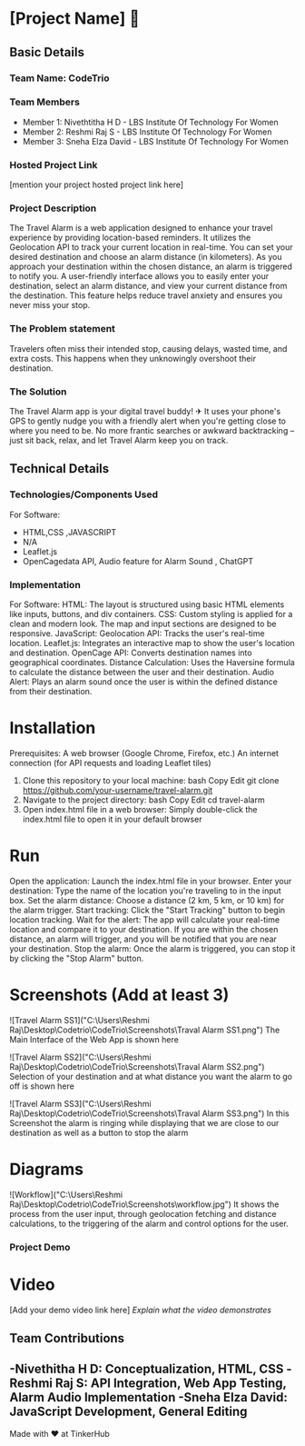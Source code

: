 # [Project Name] 🎯


## Basic Details
### Team Name: CodeTrio


### Team Members
- Member 1: Nivethtitha H D - LBS Institute Of Technology For Women
- Member 2: Reshmi Raj S - LBS Institute Of Technology For Women
- Member 3: Sneha Elza David - LBS Institute Of Technology For Women

### Hosted Project Link
[mention your project hosted project link here]

### Project Description
The Travel Alarm is a web application designed to enhance your travel experience by providing location-based reminders. It utilizes the Geolocation API to track your current location in real-time. You can set your desired destination and choose an alarm distance (in kilometers). As you approach your destination within the chosen distance, an alarm is triggered to notify you. A user-friendly interface allows you to easily enter your destination, select an alarm distance, and view your current distance from the destination. This feature helps reduce travel anxiety and ensures you never miss your stop.

### The Problem statement
Travelers often miss their intended stop, causing delays, wasted time, and extra costs. This happens when they unknowingly overshoot their destination.

### The Solution
The Travel Alarm app is your digital travel buddy! ✈ It uses your phone's GPS to gently nudge you with a friendly alert when you're getting close to where you need to be. No more frantic searches or awkward backtracking – just sit back, relax, and let Travel Alarm keep you on track.

## Technical Details
### Technologies/Components Used
For Software:
- HTML,CSS ,JAVASCRIPT
- N/A 
- Leaflet.js
- OpenCagedata API, Audio feature for Alarm Sound , ChatGPT


### Implementation
For Software:
HTML: The layout is structured using basic HTML elements like inputs, buttons, and div containers.
CSS: Custom styling is applied for a clean and modern look. The map and input sections are designed to be responsive.
JavaScript:
Geolocation API: Tracks the user's real-time location.
Leaflet.js: Integrates an interactive map to show the user's location and destination.
OpenCage API: Converts destination names into geographical coordinates.
Distance Calculation: Uses the Haversine formula to calculate the distance between the user and their destination.
Audio Alert: Plays an alarm sound once the user is within the defined distance from their destination.

# Installation
Prerequisites:
A web browser (Google Chrome, Firefox, etc.)
An internet connection (for API requests and loading Leaflet tiles)
1. Clone this repository to your local machine:
bash
Copy
Edit
git clone https://github.com/your-username/travel-alarm.git
2. Navigate to the project directory:
bash
Copy
Edit
cd travel-alarm
3. Open index.html file in a web browser:
Simply double-click the index.html file to open it in your default browser

# Run
Open the application: Launch the index.html file in your browser.
Enter your destination: Type the name of the location you're traveling to in the input box.
Set the alarm distance: Choose a distance (2 km, 5 km, or 10 km) for the alarm trigger.
Start tracking: Click the "Start Tracking" button to begin location tracking.
Wait for the alert: The app will calculate your real-time location and compare it to your destination. If you are within the chosen distance, an alarm will trigger, and you will be notified that you are near your destination.
Stop the alarm: Once the alarm is triggered, you can stop it by clicking the "Stop Alarm" button.



# Screenshots (Add at least 3)
![Travel Alarm SS1]("C:\Users\Reshmi Raj\Desktop\Codetrio\CodeTrio\Screenshots\Traval Alarm SS1.png")
The Main Interface of the Web App is shown here


![Travel Alarm SS2]("C:\Users\Reshmi Raj\Desktop\Codetrio\CodeTrio\Screenshots\Traval Alarm SS2.png")
Selection of your destination and at what distance you want the alarm to go off is shown here

![Travel Alarm SS3]("C:\Users\Reshmi Raj\Desktop\Codetrio\CodeTrio\Screenshots\Traval Alarm SS3.png")
In this Screenshot the alarm is ringing while displaying that we are close to our destination as well as a button to stop the alarm

# Diagrams
![Workflow]("C:\Users\Reshmi Raj\Desktop\Codetrio\CodeTrio\Screenshots\workflow.jpg")
It shows the process from the user input, through geolocation fetching and distance calculations, to the triggering of the alarm and control options for the user.

### Project Demo
# Video
[Add your demo video link here]
*Explain what the video demonstrates*



## Team Contributions
-Nivethitha H D: Conceptualization, HTML, CSS
-Reshmi Raj S: API Integration, Web App Testing, Alarm Audio Implementation
-Sneha Elza David: JavaScript Development, General Editing
---
Made with ❤️ at TinkerHub
